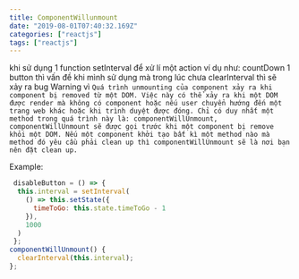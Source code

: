```yaml
---
title: ComponentWillunmount
date: "2019-08-01T07:40:32.169Z"
categories: ["reactjs"]
tags: ["reactjs"]
---
```

khi sử dụng 1 function setInterval để xử lí một action ví dụ như: countDown 1 button 
thì vấn đề khi mình sử dụng mà trong lúc chưa clearInterval thì sẽ xảy ra bug Warning
vì `Quá trình unmounting của component xảy ra khi component bị removed từ một DOM. Việc này có thể xảy ra khi một DOM được render mà không có component hoặc nếu user chuyển hướng đến một trang web khác hoặc khi trình duyệt được đóng. Chỉ có duy nhất một method trong quá trình này là: componentWillUnmount, componentWillUnmount sẽ được gọi trước khi một component bị remove khỏi một DOM. Nếu một component khởi tạo bất kì một method nào mà method đó yêu cầu phải clean up thì componentWillUnmount sẽ là nơi bạn nên đặt clean up.`

Example: 
```javascript
 disableButton = () => {
  this.interval = setInterval(
    () => this.setState({
      timeToGo: this.state.timeToGo - 1
    }),
    1000
  )
 };
componentWillUnmount() {
  clearInterval(this.interval);
};